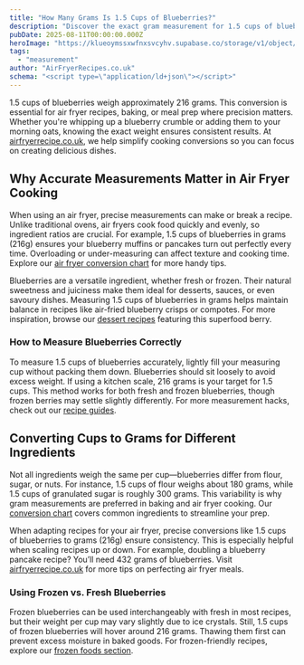 ```yaml
---
title: "How Many Grams Is 1.5 Cups of Blueberries?"
description: "Discover the exact gram measurement for 1.5 cups of blueberries—perfect for air fryer recipes and baking conversions. Get the answer now!"
pubDate: 2025-08-11T00:00:00.000Z
heroImage: "https://klueoymssxwfnxsvcyhv.supabase.co/storage/v1/object/public/md/how-many-grams-is-1-5-cups-of-blueberries-292d7aea.webp"
tags:
  - "measurement"
author: "AirFryerRecipes.co.uk"
schema: "<script type=\"application/ld+json\"></script>"
---
```


<p>1.5 cups of blueberries weigh approximately 216 grams. This conversion is essential for air fryer recipes, baking, or meal prep where precision matters. Whether you're whipping up a blueberry crumble or adding them to your morning oats, knowing the exact weight ensures consistent results. At <a href=https://www.airfryerrecipe.co.uk>airfryerrecipe.co.uk</a>, we help simplify cooking conversions so you can focus on creating delicious dishes.</p>

<h2>Why Accurate Measurements Matter in Air Fryer Cooking</h2>  
<p>When using an air fryer, precise measurements can make or break a recipe. Unlike traditional ovens, air fryers cook food quickly and evenly, so ingredient ratios are crucial. For example, 1.5 cups of blueberries in grams (216g) ensures your blueberry muffins or pancakes turn out perfectly every time. Overloading or under-measuring can affect texture and cooking time. Explore our <a href=https://www.airfryerrecipe.co.uk/air-fryer-conversion-chart>air fryer conversion chart</a> for more handy tips.</p>  

<p>Blueberries are a versatile ingredient, whether fresh or frozen. Their natural sweetness and juiciness make them ideal for desserts, sauces, or even savoury dishes. Measuring 1.5 cups of blueberries in grams helps maintain balance in recipes like air-fried blueberry crisps or compotes. For more inspiration, browse our <a href=https://www.airfryerrecipe.co.uk/recipe-category/dessert>dessert recipes</a> featuring this superfood berry.</p>  

<h3>How to Measure Blueberries Correctly</h3>  
<p>To measure 1.5 cups of blueberries accurately, lightly fill your measuring cup without packing them down. Blueberries should sit loosely to avoid excess weight. If using a kitchen scale, 216 grams is your target for 1.5 cups. This method works for both fresh and frozen blueberries, though frozen berries may settle slightly differently. For more measurement hacks, check out our <a href=https://www.airfryerrecipe.co.uk/recipes>recipe guides</a>.</p>  

<h2>Converting Cups to Grams for Different Ingredients</h2>  
<p>Not all ingredients weigh the same per cup—blueberries differ from flour, sugar, or nuts. For instance, 1.5 cups of flour weighs about 180 grams, while 1.5 cups of granulated sugar is roughly 300 grams. This variability is why gram measurements are preferred in baking and air fryer cooking. Our <a href=https://www.airfryerrecipe.co.uk/air-fryer-conversion-chart>conversion chart</a> covers common ingredients to streamline your prep.</p>  

<p>When adapting recipes for your air fryer, precise conversions like 1.5 cups of blueberries to grams (216g) ensure consistency. This is especially helpful when scaling recipes up or down. For example, doubling a blueberry pancake recipe? You’ll need 432 grams of blueberries. Visit <a href=https://www.airfryerrecipe.co.uk>airfryerrecipe.co.uk</a> for more tips on perfecting air fryer meals.</p>  

<h3>Using Frozen vs. Fresh Blueberries</h3>  
<p>Frozen blueberries can be used interchangeably with fresh in most recipes, but their weight per cup may vary slightly due to ice crystals. Still, 1.5 cups of frozen blueberries will hover around 216 grams. Thawing them first can prevent excess moisture in baked goods. For frozen-friendly recipes, explore our <a href=https://www.airfryerrecipe.co.uk/recipe-category/frozen-foods>frozen foods section</a>.</p>
